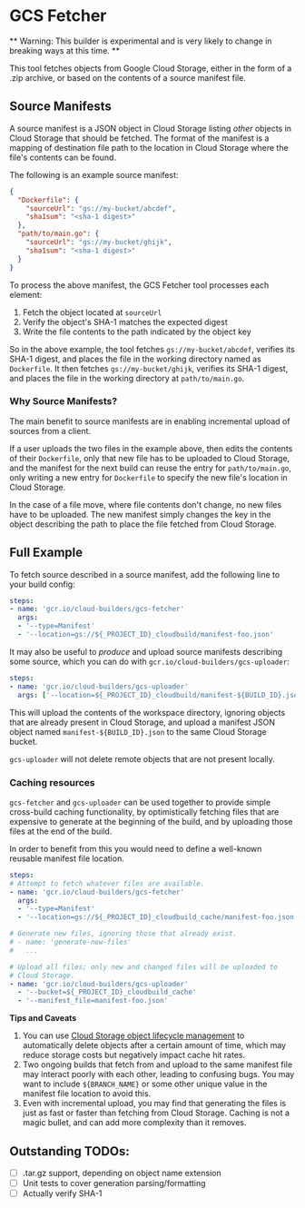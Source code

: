 # GCS Fetcher

** Warning: This builder is experimental and is very likely to change in
breaking ways at this time. **

This tool fetches objects from Google Cloud Storage, either in the form of a
.zip archive, or based on the contents of a source manifest file.

## Source Manifests

A source manifest is a JSON object in Cloud Storage listing *other* objects in
Cloud Storage that should be fetched. The format of the manifest is a mapping of
destination file path to the location in Cloud Storage where the file's contents
can be found.

The following is an example source manifest:

```json
{
  "Dockerfile": {
    "sourceUrl": "gs://my-bucket/abcdef",
    "sha1sum": "<sha-1 digest>"
  },
  "path/to/main.go": {
    "sourceUrl": "gs://my-bucket/ghijk",
    "sha1sum": "<sha-1 digest>"
  }
}
```

To process the above manifest, the GCS Fetcher tool processes each element:

1. Fetch the object located at `sourceUrl`
1. Verify the object's SHA-1 matches the expected digest
1. Write the file contents to the path indicated by the object key

So in the above example, the tool fetches `gs://my-bucket/abcdef`, verifies its
SHA-1 digest, and places the file in the working directory named as
`Dockerfile`. It then fetches `gs://my-bucket/ghijk`, verifies its SHA-1 digest,
and places the file in the working directory at `path/to/main.go`.

### Why Source Manifests?

The main benefit to source manifests are in enabling incremental upload of
sources from a client.

If a user uploads the two files in the example above, then edits the contents of
their `Dockerfile`, only that new file has to be uploaded to Cloud Storage, and
the manifest for the next build can reuse the entry for `path/to/main.go`,
only writing a new entry for `Dockerfile` to specify the new file's location in
Cloud Storage.

In the case of a file move, where file contents don't change, no new files have
to be uploaded. The new manifest simply changes the key in the object describing
the path to place the file fetched from Cloud Storage.

## Full Example

To fetch source described in a source manifest, add the following line to your
build config:

```yaml
steps:
- name: 'gcr.io/cloud-builders/gcs-fetcher'
  args:
  - '--type=Manifest'
  - '--location=gs://${_PROJECT_ID}_cloudbuild/manifest-foo.json'
```


It may also be useful to _produce_ and upload source manifests describing some
source, which you can do with `gcr.io/cloud-builders/gcs-uploader`:

```yaml
steps:
- name: 'gcr.io/cloud-builders/gcs-uploader'
  args: ['--location=${_PROJECT_ID}_cloudbuild/manifest-${BUILD_ID}.json']
```

This will upload the contents of the workspace directory, ignoring objects that
are already present in Cloud Storage, and upload a manifest JSON object named
`manifest-${BUILD_ID}.json` to the same Cloud Storage bucket.

`gcs-uploader` will not delete remote objects that are not present locally.

### Caching resources

`gcs-fetcher` and `gcs-uploader` can be used together to provide simple
cross-build caching functionality, by optimistically fetching files that are
expensive to generate at the beginning of the build, and by uploading those
files at the end of the build.

In order to benefit from this you would need to define a well-known reusable
manifest file location.

```yaml
steps:
# Attempt to fetch whatever files are available.
- name: 'gcr.io/cloud-builders/gcs-fetcher'
  args:
  - '--type=Manifest'
  - '--location=gs://${_PROJECT_ID}_cloudbuild_cache/manifest-foo.json'

# Generate new files, ignoring those that already exist.
# - name: 'generate-new-files'
#   ...

# Upload all files; only new and changed files will be uploaded to
# Cloud Storage.
- name: 'gcr.io/cloud-builders/gcs-uploader'
  - '--bucket=${_PROJECT_ID}_cloudbuild_cache'
  - '--manifest_file=manifest-foo.json'
```

**Tips and Caveats**

1. You can use [Cloud Storage object lifecycle
   management](https://cloud.google.com/storage/docs/lifecycle) to automatically
   delete objects after a certain amount of time, which may reduce storage costs
   but negatively impact cache hit rates.
1. Two ongoing builds that fetch from and upload to the same manifest file may
   interact poorly with each other, leading to confusing bugs. You may want to
   include `${BRANCH_NAME}` or some other unique value in the manifest file
   location to avoid this.
1. Even with incremental upload, you may find that generating the files is just
   as fast or faster than fetching from Cloud Storage. Caching is not a magic
   bullet, and can add more complexity than it removes.

## Outstanding TODOs:

- [ ] .tar.gz support, depending on object name extension
- [ ] Unit tests to cover generation parsing/formatting
- [ ] Actually verify SHA-1
